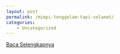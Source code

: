```yaml
---
layout: post
permalink: /mimpi-tenggelam-tapi-selamat/
categories:
    - Uncategorized
---
```


[Baca Selengkapnya](/09)